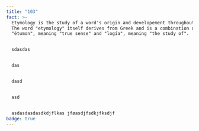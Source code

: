 ```yaml
---
title: "103"
fact: >-
  Etymology is the study of a word's origin and developement throughout history.
  The word "etymology" itself derives from Greek and is a combination of
  "étumon", meaning "true sense" and "logía", meaning "the study of".


  sdasdas


  das


  dasd


  asd


  asdasdasdasdkdjflkas jføasdjfsdkjfksdjf
badge: true
---
```

